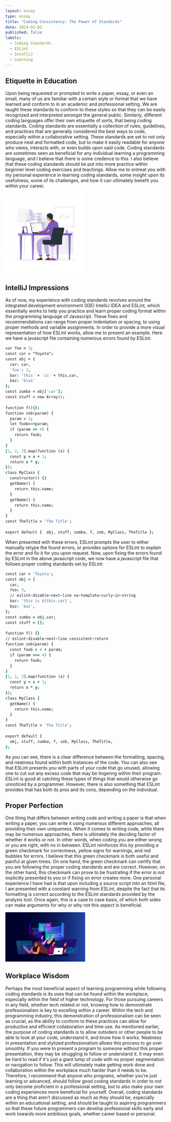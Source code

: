 ```yaml
---
layout: essay
type: essay
title: "Coding Consistency: The Power of Standards"
date: 2024-02-02
published: false
labels:
  - Coding Standards
  - ESLint
  - IntelliJ
  - Learning
---
```



## Etiquette in Education

Upon being requested or prompted to write a paper, essay, or even an email, many of us are familiar with a certain style or format that we have learned and conform to in an academic and professional setting. We are taught these standards to conform to these styles so that they can be easily recognized and interpreted amongst the general public. Similarly, different coding languages offer their own etiquette of sorts, that being coding standards. Coding standards are essentially a collection of rules, guidelines, and practices that are generally considered the best ways to code, especially within a collaborative setting. These standards are set to not only produce neat and formatted code, but to make it easily readable for anyone who views, interacts with, or even builds upon said code. Coding standards are sometimes seen as beneficial for any individual learning a programming language, and I believe that there is some credence to this. I also believe that these coding standards should be put into more practice within beginner level coding exercises and teachings. Allow me to entreat you with my personal experience in learning coding standards, some insight upon its usefulness, some of its challenges, and how it can ultimately benefit you within your career.

<img width="250px" 
     class="rounded float-start pe-4" 
     src="../img/consistency/sitcode.jpeg" >

## IntelliJ Impressions

As of now, my experience with coding standards revolves around the integrated development environment (IDE) IntelliJ IDEA and ESLint, which essentially works to help you practice and learn proper coding format within the programming language of Javascript. These fixes and recommendations can range from proper indentation or spacing, to using proper methods and variable assignments. In order to provide a more visual representation of how ESLint works, allow me to present an example. Here we have a javascript file containing numerous errors found by ESLint:
```j
var foo = 3;
const car = "Toyota";
const obj = {
  car: car,
  'foo': 3,
  bar: 'this' + 'is' + this.car,
  baz: 'b\az'
};
const zumba = obj['car'];
const stuff = new Array();

function f(){};
function zob(param) {
  param = 2;
  let foob=4+param;
  if (param == 4) {
    return foob;
  }
}
[1, 2, 3].map(function (x) {
  const y = x + 1;
  return x * y;
});
class MyClass {
  constructor() {}
  getName() {
    return this.name;
  }
  getName() {
    return this.name;
  }
}
const TheTitle = 'The Title';

export default {  obj, stuff, zumba, f, zob, MyClass, TheTitle };
```
When presented with these errors, ESLint prompts the user to either manually retype the found errors, or provides options for ESLint to explain the error and fix it for you upon request. Now, upon fixing the errors found by ESLint in the above javascript code, we now have a javascript file that follows proper coding standards set by ESLint:
```j
const car = 'Toyota';
const obj = {
  car,
  foo: 3,
  // eslint-disable-next-line no-template-curly-in-string
  bar: 'this is ${this.car}',
  baz: 'baz',
};
const zumba = obj.car;
const stuff = [];

function f() {}
// eslint-disable-next-line consistent-return
function zob(param) {
  const foob = 4 + param;
  if (param === 4) {
    return foob;
  }
}
[1, 2, 3].map(function (x) {
  const y = x + 1;
  return x * y;
});
class MyClass {
  getName() {
    return this.name;
  }
}
const TheTitle = 'The Title';

export default {
  obj, stuff, zumba, f, zob, MyClass, TheTitle,
};
```
As you can see, there is a clear difference between the formatting, spacing, and neatness found within both instances of the code. You can also see that ESLint presents you with parts of your code that go unused, allowing one to cut out any excess code that may be lingering within their program. ESLint is good at catching these types of things that would otherwise go unnoticed by a programmer.  However, there is also something that ESLint provides that has both its pros and its cons, depending on the individual.


## Proper Perfection

One thing that differs between writing code and writing a paper is that when writing a paper, you can write it using numerous different approaches, all providing their own uniqueness. When it comes to writing code, while there may be numerous approaches, there is ultimately the deciding factor of whether it works or not. In other words, when coding you are either wrong or you are right, with no in between. ESLint reinforces this by providing a green checkmark for correctness, yellow signs for warnings, and red bubbles for errors. I believe that this green checkmark is both useful and painful at given times. On one hand, the green checkmark can certify that you are following the proper coding standards and are correct. However, on the other hand, this checkmark can prove to be frustrating if the error is not explicitly presented to you or if fixing on error creates more. One personal experience I have had is that upon including a source script into an html file, I am presented with a constant warning from ESLint, despite the fact that its formatting is correct according to the ESLint standards provided by the analysis tool. Once again, this is a case to case basis, of which both sides can make arguments for why or why not this aspect is beneficial.

<img width="250px" 
     class="rounded float-start pe-4" 
     src="../img/consistency/codeworkplace.jpeg" >

## Workplace Wisdom 

Perhaps the most beneficial aspect of learning programming while following coding standards is its uses that can be found within the workplace, especially within the field of higher technology. For those pursuing careers in any field, whether tech related or not, knowing how to demonstrate professionalism is key to excelling within a career. Within the tech and programming industry, this demonstration of professionalism can be seen as crucial, as the ability to conform to these practices can allow for productive and efficient collaboration and time use. As mentioned earlier, the purpose of coding standards is to allow outsiders or other people to be able to look at your code, understand it, and know how it works. Neatness in presentation and stylized professionalism allows this process to go over smoothly. If you were to present a program to someone without this proper presentation, they may be struggling to follow or understand it. It may even be hard to read if it's just a giant lump of code with no proper segmentation or navigation to follow. This will ultimately make getting work done and collaboration within the workplace much harder than it needs to be. Therefore, I recommend that anyone who programs, whether you’re just learning or advanced, should follow good coding standards in order to not only become proficient in a professional setting, but to also make your own coding experiences more beneficial for yourself. Overall, coding standards are a thing that aren’t discussed as much as they should be, especially within an educational setting, and should be taught to aspiring programmers so that these future programmers can develop professional skills early and work towards more ambitious goals, whether career based or personal.

